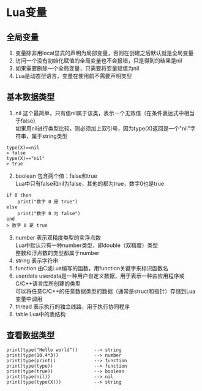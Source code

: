 # Lua变量

## 全局变量
1. 变量除非用local显式的声明为局部变量，否则在创建之后默认就是全局变量
2. 访问一个没有初始化赋值的全局变量也不会报错，只是得到的结果是nil
3. 如果需要删除一个全局变量，只需要将变量赋值为nil
4. Lua是动态型语言，变量在使用前不需要声明类型


## 基本数据类型
1. nil
这个最简单，只有值nil属于该类，表示一个无效值（在条件表达式中相当于false）  
如果用nil进行类型比较，则必须加上双引号，因为type(X)返回是一个"nil"字符串，属于string类型  
```
type(X)==nil
> false
type(X)=="nil"
> true
```
2. boolean
包含两个值：false和true  
Lua中只有false和nil为false，其他的都为true，数字0也是true  
```
if 0 then
    print("数字 0 是 true")
else
    print("数字 0 为 false")
end
> 数字 0 是 true
```
3. number
表示双精度类型的实浮点数  
Lua中默认只有一种number类型，即double（双精度）类型  
整数和浮点数的类型都属于number  
4. string
表示字符串
5. function
由C或Lua编写的函数，用function关键字来标识函数名  
6. userdata
userdata是一种用户自定义数据，用于表示一种由应用程序或C/C++语言库所创建的类型  
可以将任意C/C++的任意数据类型的数据（通常是struct和指针）存储到Lua变量中调用  
7. thread
表示执行的独立线路，用于执行协同程序  
8. table
Lua中的表结构


## 查看数据类型
```
print(type("Hello world"))      --> string
print(type(10.4*3))             --> number
print(type(print))              --> function
print(type(type))               --> function
print(type(true))               --> boolean
print(type(nil))                --> nil
print(type(type(X)))            --> string
```

